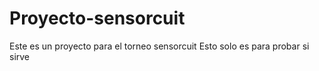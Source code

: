 # Proyecto-sensorcuit
Este es un proyecto para el torneo sensorcuit
Esto solo es para probar si sirve